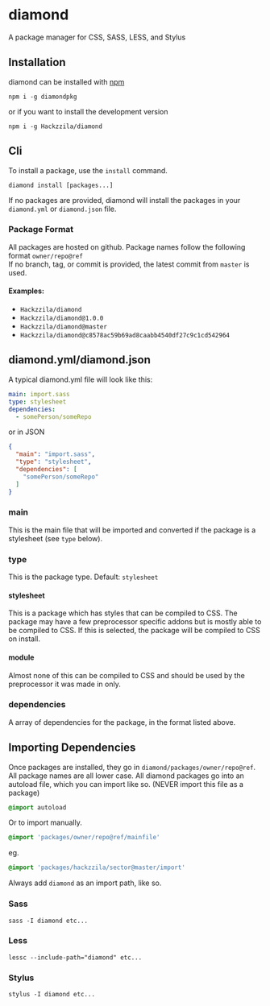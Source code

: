 # diamond
A package manager for CSS, SASS, LESS, and Stylus

## Installation
diamond can be installed with [npm](https://npmjs.org)
```
npm i -g diamondpkg
```
or if you want to install the development version
```
npm i -g Hackzzila/diamond
```

## Cli
To install a package, use the `install` command.
```
diamond install [packages...]
```
If no packages are provided, diamond will install the packages in your `diamond.yml` or `diamond.json` file.  

### Package Format
All packages are hosted on github. Package names follow the following format `owner/repo@ref`  
If no branch, tag, or commit is provided, the latest commit from `master` is used.
#### Examples: 
* `Hackzzila/diamond`
* `Hackzzila/diamond@1.0.0`
* `Hackzzila/diamond@master`
* `Hackzzila/diamond@c8578ac59b69ad8caabb4540df27c9c1cd542964`

## diamond.yml/diamond.json
A typical diamond.yml file will look like this:
```yaml
main: import.sass
type: stylesheet
dependencies:
  - somePerson/someRepo
```
or in JSON
```json
{
  "main": "import.sass",
  "type": "stylesheet",
  "dependencies": [
    "somePerson/someRepo"
  ]
}
```

### main
This is the main file that will be imported and converted if the package is a stylesheet (see `type` below).

### type
This is the package type. Default: `stylesheet`

#### stylesheet
This is a package which has styles that can be compiled to CSS. The package may have a few preprocessor specific
addons but is mostly able to be compiled to CSS. If this is selected, the package will be compiled to CSS on
install.

#### module
Almost none of this can be compiled to CSS and should be used by the preprocessor it was made in only.

### dependencies
A array of dependencies for the package, in the format listed above.

## Importing Dependencies
Once packages are installed, they go in `diamond/packages/owner/repo@ref`. All package names are all lower case.
All diamond packages go into an autoload file, which you can import like so. (NEVER import this file as a package)
```sass
@import autoload
```

Or to import manually.

```sass
@import 'packages/owner/repo@ref/mainfile'
```
eg.
```sass
@import 'packages/hackzzila/sector@master/import'
```

Always add `diamond` as an import path, like so.

### Sass
```
sass -I diamond etc...
```

### Less
```
lessc --include-path="diamond" etc...
```

### Stylus
```
stylus -I diamond etc...
```